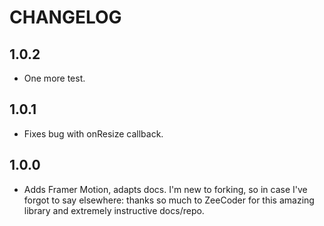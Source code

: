 # CHANGELOG

## 1.0.2

- One more test.

## 1.0.1

- Fixes bug with onResize callback.

## 1.0.0

- Adds Framer Motion, adapts docs. I'm new to forking, so in case I've forgot to say elsewhere: thanks so much to ZeeCoder for this amazing library and extremely instructive docs/repo.
